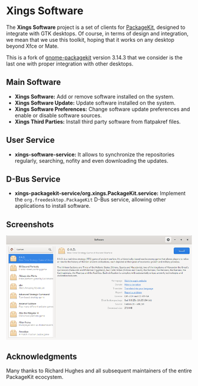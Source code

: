 # Xings Software

The **Xings Software** project is a set of clients for [PackageKit](https://www.freedesktop.org/software/PackageKit/), designed to
integrate with GTK desktops. Of course, in terms of design and integration, we
mean that we use this toolkit, hoping that it works on any desktop beyond Xfce
or Mate.

This is a fork of [gnome-packagekit](https://gitlab.gnome.org/GNOME/gnome-packagekit) version 3.14.3 that we consider is the last
one with proper integration with other desktops.

## Main Software
* **Xings Software:** Add or remove software installed on the system.
* **Xings Software Update:** Update software installed on the system.
* **Xings Software Preferences:** Change software update preferences and
  enable or disable software sources.
* **Xings Third Parties:** Install third party software from flatpakref files.

## User Service
* **xings-software-service:** It allows to synchronize the repositories
  regularly, searching, nofity and even downloading the updates.
## D-Bus Service
* **xings-packagekit-service/org.xings.PackageKit.service:** Implement the
  `org.freedesktop.PackageKit` D-Bus service, allowing other applications to
  install software.

## Screenshots

![Xings-PackageKit](data/appdata/ss-application-details.png)

## Acknowledgments

Many thanks to Richard Hughes and all subsequent maintainers of the entire
PackageKit ecocystem.
